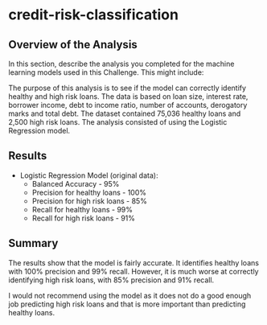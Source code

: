 # credit-risk-classification

## Overview of the Analysis

In this section, describe the analysis you completed for the machine learning models used in this Challenge. This might include:

The purpose of this analysis is to see if the model can correctly identify healthy and high risk loans.
The data is based on loan size, interest rate, borrower income, debt to income ratio, number of accounts, derogatory marks and total debt.
The dataset contained 75,036 healthy loans and 2,500 high risk loans.
The analysis consisted of using the Logistic Regression model.


## Results

* Logistic Regression Model (original data):
  * Balanced Accuracy - 95%
  * Precision for healthy loans - 100%
  * Precision for high risk loans - 85%
  * Recall for healthy loans - 99%
  * Recall for high risk loans - 91%


## Summary

The results show that the model is fairly accurate. It identifies healthy loans with 100% precision and 99% recall. However, it is much worse at correctly identifying high risk loans, with 85% precision and 91% recall.

I would not recommend using the model as it does not do a good enough job predicting high risk loans and that is more important than predicting healthy loans.